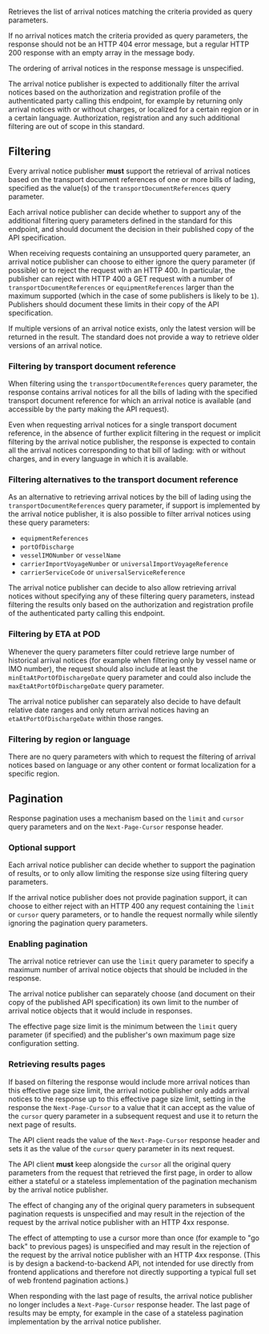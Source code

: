 Retrieves the list of arrival notices matching the criteria provided as query parameters.

If no arrival notices match the criteria provided as query parameters, the response should not be an HTTP 404 error message, but a regular HTTP 200 response with an empty array in the message body.

The ordering of arrival notices in the response message is unspecified.

The arrival notice publisher is expected to additionally filter the arrival notices based on the authorization and registration profile of the authenticated party calling this endpoint, for example by returning only arrival notices with or without charges, or localized for a certain region or in a certain language. Authorization, registration and any such additional filtering are out of scope in this standard.

## Filtering

Every arrival notice publisher **must** support the retrieval of arrival notices based on the transport document references of one or more bills of lading, specified as the value(s) of the `transportDocumentReferences` query parameter.

Each arrival notice publisher can decide whether to support any of the additional filtering query parameters defined in the standard for this endpoint, and should document the decision in their published copy of the API specification.

When receiving requests containing an unsupported query parameter, an arrival notice publisher can choose to either ignore the query parameter (if possible) or to reject the request with an HTTP 400. In particular, the publisher can reject with HTTP 400 a GET request with a number of `transportDocumentReferences` or `equipmentReferences` larger than the maximum supported (which in the case of some publishers is likely to be `1`). Publishers should document these limits in their copy of the API specification.

If multiple versions of an arrival notice exists, only the latest version will be returned in the result. The standard does not provide a way to retrieve older versions of an arrival notice.

### Filtering by transport document reference

When filtering using the `transportDocumentReferences` query parameter, the response contains arrival notices for all the bills of lading with the specified transport document reference for which an arrival notice is available (and accessible by the party making the API request).

Even when requesting arrival notices for a single transport document reference, in the absence of further explicit filtering in the request or implicit filtering by the arrival notice publisher, the response is expected to contain all the arrival notices corresponding to that bill of lading: with or without charges, and in every language in which it is available.

### Filtering alternatives to the transport document reference

As an alternative to retrieving arrival notices by the bill of lading using the `transportDocumentReferences` query parameter, if support is implemented by the arrival notice publisher, it is also possible to filter arrival notices using these query parameters:
* `equipmentReferences`
* `portOfDischarge`
* `vesselIMONumber` or `vesselName`
* `carrierImportVoyageNumber` or `universalImportVoyageReference`
* `carrierServiceCode` or `universalServiceReference`

The arrival notice publisher can decide to also allow retrieving arrival notices without specifying any of these filtering query parameters, instead filtering the results only based on the authorization and registration profile of the authenticated party calling this endpoint.

### Filtering by ETA at POD

Whenever the query parameters filter could retrieve large number of historical arrival notices (for example when filtering only by vessel name or IMO number), the request should also include at least the `minEtaAtPortOfDischargeDate` query parameter and could also include the `maxEtaAtPortOfDischargeDate` query parameter.

The arrival notice publisher can separately also decide to have default relative date ranges and only return arrival notices having an `etaAtPortOfDischargeDate` within those ranges.

### Filtering by region or language

There are no query parameters with which to request the filtering of arrival notices based on language or any other content or format localization for a specific region.

## Pagination

Response pagination uses a mechanism based on the `limit` and `cursor` query parameters and on the `Next-Page-Cursor` response header.

### Optional support

Each arrival notice publisher can decide whether to support the pagination of results, or to only allow limiting the response size using filtering query parameters.

If the arrival notice publisher does not provide pagination support, it can choose to either reject with an HTTP 400 any request containing the `limit` or `cursor` query parameters, or to handle the request normally while silently ignoring the pagination query parameters.

### Enabling pagination

The arrival notice retriever can use the `limit` query parameter to specify a maximum number of arrival notice objects that should be included in the response.

The arrival notice publisher can separately choose (and document on their copy of the published API specification) its own limit to the number of arrival notice objects that it would include in responses.

The effective page size limit is the minimum between the `limit` query parameter (if specified) and the publisher's own maximum page size configuration setting.

### Retrieving results pages

If based on filtering the response would include more arrival notices than this effective page size limit, the arrival notice publisher only adds arrival notices to the response up to this effective page size limit, setting in the response the `Next-Page-Cursor` to a value that it can accept as the value of the `cursor` query parameter in a subsequent request and use it to return the next page of results.

The API client reads the value of the `Next-Page-Cursor` response header and sets it as the value of the `cursor` query parameter in its next request.

The API client **must** keep alongside the `cursor` all the original query parameters from the request that retrieved the first page, in order to allow either a stateful or a stateless implementation of the pagination mechanism by the arrival notice publisher.

The effect of changing any of the original query parameters in subsequent pagination requests is unspecified and may result in the rejection of the request by the arrival notice publisher with an HTTP 4xx response.

The effect of attempting to use a cursor more than once (for example to "go back" to previous pages) is unspecified and may result in the rejection of the request by the arrival notice publisher with an HTTP 4xx response. (This is by design a backend-to-backend API, not intended for use directly from frontend applications and therefore not directly supporting a typical full set of web frontend pagination actions.)

When responding with the last page of results, the arrival notice publisher no longer includes a `Next-Page-Cursor` response header. The last page of results may be empty, for example in the case of a stateless pagination implementation by the arrival notice publisher.
